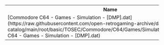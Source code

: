 <table>
<tr><th>Name</th><th>Size</th></tr>
<tr><td>[Commodore C64 - Games - Simulation - [DMP].dat](https://raw.githubusercontent.com/open-retrogaming-archive/dat-catalog/main/root/basic/TOSEC/Commodore/C64/Games/Simulation/[DMP]/Commodore C64 - Games - Simulation - [DMP].dat)</td><td>2204</td></tr>
</table>
